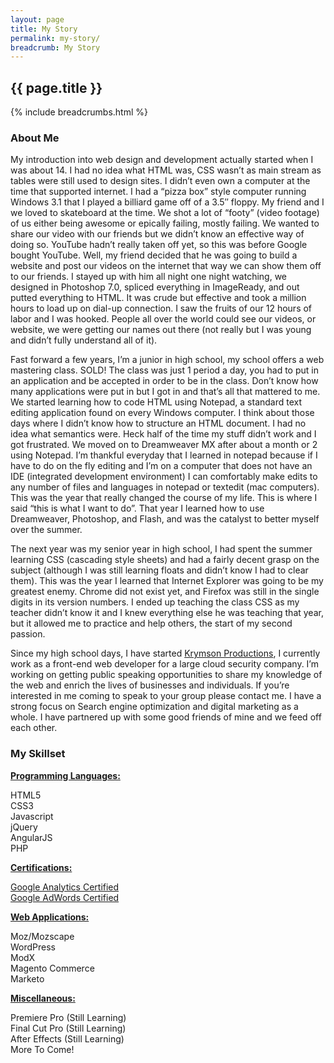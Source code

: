 ```yaml
---
layout: page
title: My Story
permalink: my-story/
breadcrumb: My Story
---
```


<div id="page-title">
  <h2 class="container">
  {{ page.title }}
  </h2>
</div>
<!-- Start Breadcrumbs -->
{% include breadcrumbs.html %}
<!-- End Breadcrumbs -->
<div id="content-main">
<div class="container">
  <div class="row">
    <div class="col-md-8">
      <h3>About Me</h3>
<p>My introduction into web design&nbsp;and development actually started when I was about 14. I had no idea what HTML was, CSS wasn’t as main stream as tables were still used to design sites. I didn’t even own a computer at the time that supported internet. I had a “pizza box” style computer running Windows 3.1 that I played a billiard game off of a 3.5″ floppy. My friend and I we loved to skateboard at the time. We shot a lot of “footy” (video footage) of us either being awesome or epically failing, mostly failing. We wanted to share our video with our friends but we didn’t know an effective way of doing so. YouTube hadn’t really taken off yet, so this was before Google bought YouTube. Well, my friend decided that he was going to build a website and post our videos on the internet that way we can show them off to our friends. I stayed up with him all night one night watching, we designed in Photoshop 7.0, spliced everything in ImageReady, and out putted everything to HTML. It was crude but effective and took a million hours to load up on dial-up connection. I saw the fruits of our 12 hours of labor and I was hooked. People all over the world could see our videos, or website, we were getting our names out there (not really but I was young and didn’t fully understand all of it).</p>
<p>Fast forward a few years, I’m a junior in high school, my school offers a web mastering class. SOLD! The class was just 1 period a day, you had to put in an application and be accepted in order to be in the class. Don’t know how many applications were put in but I got in and that’s all that mattered to me. We started learning how to code HTML using Notepad, a standard text editing application found on every Windows computer. I think about those days where I didn’t know how to structure an HTML document. I had no idea what semantics were. Heck half of the time my stuff didn’t work and I got frustrated. We moved on to Dreamweaver MX after about a month or 2 using Notepad. I’m thankful everyday that I learned in notepad because if I have to do on the fly editing and I’m on a computer that does not have an IDE (integrated development environment) I can comfortably make edits to any number of files and languages in notepad or textedit (mac computers). This was the year that really changed the course of my life. This is where I said “this is what I want to do”. That year I learned how to use Dreamweaver, Photoshop, and Flash, and was the catalyst to better myself over the summer.</p>
<p>The next year was my senior year in high school, I had spent the summer learning CSS (cascading style sheets) and had a fairly decent grasp on the subject (although I was still learning floats and didn’t know I had to clear them). This was the year I learned that Internet Explorer was going to be my greatest enemy. Chrome did not exist yet, and Firefox was still in the single digits in its version numbers. I ended up teaching the class CSS as my teacher didn’t know it and I knew everything else he was teaching that year, but it allowed me to practice and help others, the start of my second passion.</p>
<p>Since my high school days, I have started <a title="A Houston Digital Marketing Agency" href="http://www.krymsonproductions.com">Krymson Productions</a>, I currently work as a front-end web developer for a large cloud security company. I’m working on getting public speaking opportunities to share my knowledge of the web and enrich the lives of businesses and individuals. If you’re interested in me coming to speak to your group please contact me. I have a strong focus on Search engine optimization and digital marketing as a whole. I have partnered up with some good friends of mine and we feed off each other.</p>
    </div>
      <div class="col-md-4">
      <h3>My Skillset</h3>
<p><strong><u>Programming Languages:</u></strong></p>
<p><i class="fa fa-html5"></i> HTML5<br>
<i class="fa fa-css3"></i> CSS3<br>
Javascript<br>
jQuery<br>
AngularJS<br>
PHP</p>
<p><strong><u>Certifications:</u></strong></p>
<p><a href="http://jonathon-harrelson.com/wp-content/uploads/2015/04/Google-Analytics-Certification.png" target="_blank">Google Analytics Certified</a><br>
<a href="http://jonathon-harrelson.com/wp-content/uploads/2015/04/Google-AdWords-Certification.png" target="_blank">Google AdWords Certified</a></p>
<p><strong><u>Web Applications:</u></strong></p>
<p>Moz/Mozscape<br>
<i class="fa fa-wordpress"></i> WordPress<br>
ModX<br>
Magento Commerce<br>
Marketo</p>
<p><strong><u>Miscellaneous:</u></strong></p>
<p>Premiere Pro (Still Learning)<br>
Final Cut Pro (Still Learning)<br>
After Effects (Still Learning)<br>
More To Come!</p>
    </div>
  </div>
</div>
